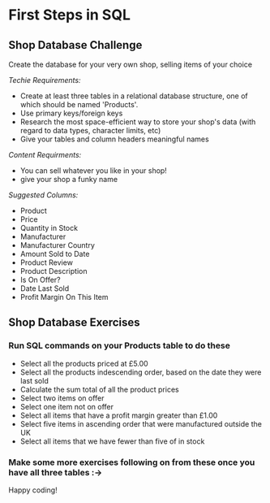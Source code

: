 
# First Steps in SQL

## Shop Database Challenge

Create the database for your very own shop, selling items of your choice

_Techie Requirements:_

- Create at least three tables in a relational database structure, one of which should be named 'Products'.
- Use primary keys/foreign keys
- Research the most space-efficient way to store your shop's data (with regard to data types, character limits, etc)
- Give your tables and column headers meaningful names

_Content Requirments:_

- You can sell whatever you like in your shop!
- give your shop a funky name

_Suggested Columns:_

- Product
- Price
- Quantity in Stock
- Manufacturer
- Manufacturer Country
- Amount Sold to Date
- Product Review
- Product Description
- Is On Offer?
- Date Last Sold
- Profit Margin On This Item


## Shop Database Exercises
### Run SQL commands on your Products table to do these

- Select all the products priced at £5.00
- Select all the products indescending order, based on the date they were last sold
- Calculate the sum total of all the product prices
- Select two items on offer
- Select one item not on offer
- Select all items that have a profit margin greater than £1.00
- Select five items in ascending order that were manufactured outside the UK
- Select all items that we have fewer than five of in stock

### Make some more exercises following on from these once you have all three tables :->


Happy coding!

